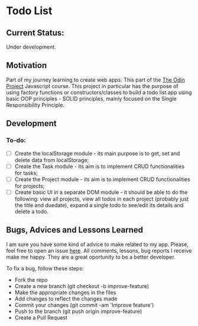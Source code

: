 # Todo List

## Current Status:

Under development.

## Motivation

Part of my journey learning to create web apps. This part of the [The Odin Project](https://www.theodinproject.com/) Javascript course. This project in particular has the purpose of using factory functions or constructors/classes to build a todo list app using basic OOP principles - SOLID principles, mainly focused on the Single Responsibility Principle.

## Development

### To-do:

- [ ] Create the localStorage module - its main purpose is to get, set and delete data from localStorage;
- [ ] Create the Task module - its aim is to implement CRUD functionalities for tasks;
- [ ] Create the Project module - its aim is to implement CRUD functionalities for projects;
- [ ] Create basic UI in a separate DOM module - it should be able to do the following: view all projects, view all todos in each project (probably just the title and duedate), expand a single todo to see/edit its details and delete a todo.

## Bugs, Advices and Lessons Learned

I am sure you have some kind of advice to make related to my app. Please, feel free to open an issue [here](https://github.com/jofortunato/todo-list/issues/new).
All comments, lessons, bug reports I receive make me happy. They are a great oportunity to be a better developer.

To fix a bug, follow these steps:

- Fork the repo
- Create a new branch (git checkout -b improve-feature)
- Make the appropriate changes in the files
- Add changes to reflect the changes made
- Commit your changes (git commit -am 'Improve feature')
- Push to the branch (git push origin improve-feature)
- Create a Pull Request
